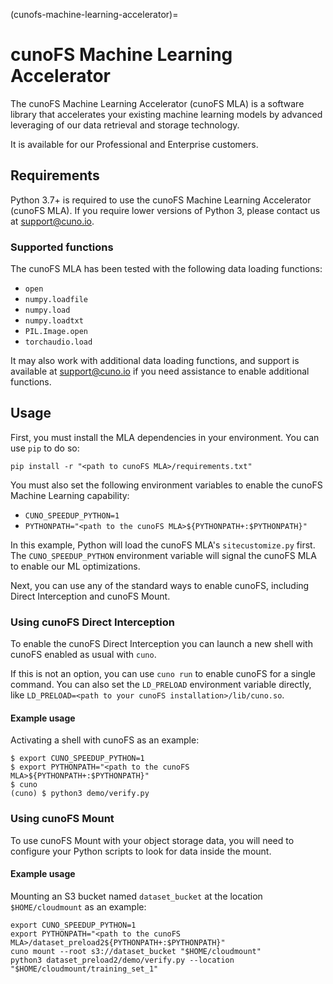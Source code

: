 (cunofs-machine-learning-accelerator)=

# cunoFS Machine Learning Accelerator

The cunoFS Machine Learning Accelerator (cunoFS MLA) is a software library that accelerates your existing machine learning models by advanced leveraging of our data retrieval and storage technology.

It is available for our Professional and Enterprise customers.

## Requirements

Python 3.7+ is required to use the cunoFS Machine Learning Accelerator (cunoFS MLA). If you require lower versions of Python 3, please contact us at [support@cuno.io](mailto:support@cuno.io).

### Supported functions

The cunoFS MLA has been tested with the following data loading functions:

- `open`
- `numpy.loadfile`
- `numpy.load`
- `numpy.loadtxt`
- `PIL.Image.open`
- `torchaudio.load`

It may also work with additional data loading functions, and support is available at [support@cuno.io](mailto:support@cuno.io) if you need assistance to enable additional functions.

## Usage

First, you must install the MLA dependencies in your environment. You can use `pip` to do so:

```console
pip install -r "<path to cunoFS MLA>/requirements.txt"
```

You must also set the following environment variables to enable the cunoFS Machine Learning capability:

- `CUNO_SPEEDUP_PYTHON=1`
- `PYTHONPATH="<path to the cunoFS MLA>${PYTHONPATH+:$PYTHONPATH}"`

In this example, Python will load the cunoFS MLA's `sitecustomize.py` first. The `CUNO_SPEEDUP_PYTHON` environment variable will signal the cunoFS MLA to enable our ML optimizations.

Next, you can use any of the standard ways to enable cunoFS, including Direct Interception and cunoFS Mount.

### Using cunoFS Direct Interception

To enable the cunoFS Direct Interception you can launch a new shell with cunoFS enabled as usual with `cuno`.

If this is not an option, you can use `cuno run` to enable cunoFS for a single command. You can also set the `LD_PRELOAD` environment variable directly, like `LD_PRELOAD=<path to your cunoFS installation>/lib/cuno.so`.

#### Example usage

Activating a shell with cunoFS as an example:

```console
$ export CUNO_SPEEDUP_PYTHON=1
$ export PYTHONPATH="<path to the cunoFS MLA>${PYTHONPATH+:$PYTHONPATH}"
$ cuno
(cuno) $ python3 demo/verify.py
```

### Using cunoFS Mount

To use cunoFS Mount with your object storage data, you will need to configure your Python scripts to look for data inside the mount.

#### Example usage

Mounting an S3 bucket named `dataset_bucket` at the location `$HOME/cloudmount` as an example:

```console
export CUNO_SPEEDUP_PYTHON=1
export PYTHONPATH="<path to the cunoFS MLA>/dataset_preload2${PYTHONPATH+:$PYTHONPATH}"
cuno mount --root s3://dataset_bucket "$HOME/cloudmount"
python3 dataset_preload2/demo/verify.py --location "$HOME/cloudmount/training_set_1"
```
